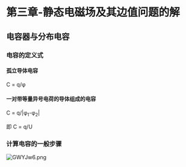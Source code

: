 # 第三章-静态电磁场及其边值问题的解
## 电容器与分布电容
### 电容的定义式
#### 孤立导体电容
C = q/&phi;

#### 一对带等量异号电荷的导体组成的电容
C = q/|&phi;<sub>1</sub>-&phi;<sub>2</sub>|

即 C = q/U
### 计算电容的一般步骤
![GWYJw6.png](https://s1.ax1x.com/2020/04/08/GWYJw6.png)
